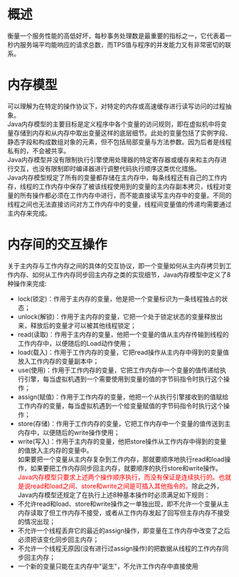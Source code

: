 # 概述
衡量一个服务性能的高低好坏，每秒事务处理数是最重要的指标之一，它代表着一秒内服务端平均能响应的请求总数，而TPS值与程序的并发能力又有非常密切的联系。  
# 内存模型
可以理解为在特定的操作协议下，对特定的内存或高速缓存进行读写访问的过程抽象。  
Java内存模型的主要目标是定义程序中各个变量的访问规则，即在虚拟机中将变量存储到内存和从内存中取出变量这样的底层细节。此处的变量包括了实例字段、静态字段和构成数组对象的元素，但不包括局部变量与方法参数。因为后者是线程私有的，不会被共享。  
Java内存模型并没有限制执行引擎使用处理器的特定寄存器或缓存来和主内存进行交互，也没有限制即时编译器进行调整代码执行顺序这类优化措施。  
Java内存模型规定了所有的变量都存储在主内存中，每条线程还有自己的工作内存，线程的工作内存中保存了被该线程使用到的变量的主内存副本拷贝，线程对变量的所有操作都必须在工作内存中进行，而不能直接读写主内存中的变量。不同的线程之间也无法直接访问对方工作内存中的变量，线程间变量值的传递均需要通过主内存来完成。
# 内存间的交互操作
关于主内存与工作内存之间的具体的交互协议，即一个变量如何从主内存拷贝到工作内存、如何从工作内存同步回主内存之类的实现细节，Java内存模型中定义了8种操作来完成:
+ lock(锁定)：作用于主内存的变量，他是把一个变量标识为一条线程独占的状态；
+ unlock(解锁)：作用于主内存的变量，它把一个处于锁定状态的变量释放出来，释放后的变量才可以被其他线程锁定；
+ read(读取)：作用于主内存的变量，他把一个变量的值从主内存传输到线程的工作内存中，以便随后的Load动作使用；
+ load(载入)：作用于工作内存的变量，它把read操作从主内存中得到的变量值放入工作内存的变量副本中；
+ use(使用)：作用于工作内存的变量，它把工作内存中一个变量的值传递给执行引擎，每当虚拟机遇到一个需要使用到变量的值的字节码指令时执行这个操作；
+ assign(赋值)：作用于工作内存的变量，他把一个从执行引擎接收到的值赋给工作内存的变量，每当虚拟机遇到一个给变量赋值的字节码指令时执行这个操作；
+ store(存储)：作用于工作内存的变量，它把工作内存中一个变量的值传送到主内存中，以便随后的write操作使用；
+ write(写入)：作用于主内存的变量，他把store操作从工作内存中得到的变量的值放入主内存的变量中。  
如果要把一个变量从主内存复杂到工作内存，那就要顺序地执行read和load操作，如果要把工作内存同步回主内存，就要顺序的执行store和write操作。<font color="red">Java内存模型只要求上述两个操作顺序执行，而没有保证是连续执行的。也就是说read和load之间、store和write之间是可插入其他指令的。</font>除此之外，Java内存模型还规定了在执行上述8种基本操作时必须满足如下规则：
+ 不允许read和load、store和write操作之一单独出现，即不允许一个变量从主内存读取了但工作内存不接受，或者从工作内存发起了回写但主存内存不接受的情况出现；
+ 不允许一个线程丢弃它的最近的assign操作，即变量在工作内存中改变了之后必须把该变化同步回主内存；
+ 不允许一个线程无原因(没有进行过assign操作)的把数据从线程的工作内存同步回主内存；
+ 一个新的变量只能在主内存中"诞生"，不允许工作内存中直接使用